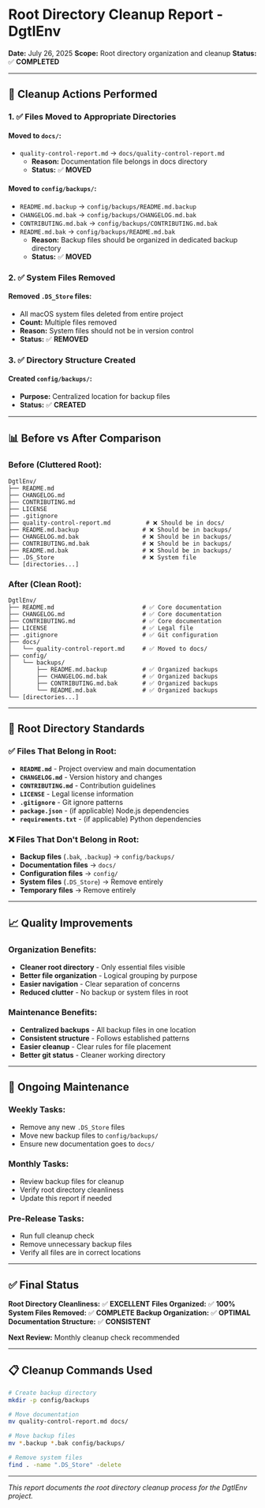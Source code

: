 # Root Directory Cleanup Report - DgtlEnv

**Date:** July 26, 2025
**Scope:** Root directory organization and cleanup
**Status:** ✅ **COMPLETED**

---

## 🎯 **Cleanup Actions Performed**

### **1. ✅ Files Moved to Appropriate Directories**

#### **Moved to `docs/`:**
- `quality-control-report.md` → `docs/quality-control-report.md`
  - **Reason:** Documentation file belongs in docs directory
  - **Status:** ✅ **MOVED**

#### **Moved to `config/backups/`:**
- `README.md.backup` → `config/backups/README.md.backup`
- `CHANGELOG.md.bak` → `config/backups/CHANGELOG.md.bak`
- `CONTRIBUTING.md.bak` → `config/backups/CONTRIBUTING.md.bak`
- `README.md.bak` → `config/backups/README.md.bak`
  - **Reason:** Backup files should be organized in dedicated backup directory
  - **Status:** ✅ **MOVED**

### **2. ✅ System Files Removed**

#### **Removed `.DS_Store` files:**
- All macOS system files deleted from entire project
- **Count:** Multiple files removed
- **Reason:** System files should not be in version control
- **Status:** ✅ **REMOVED**

### **3. ✅ Directory Structure Created**

#### **Created `config/backups/`:**
- **Purpose:** Centralized location for backup files
- **Status:** ✅ **CREATED**

---

## 📊 **Before vs After Comparison**

### **Before (Cluttered Root):**
```
DgtlEnv/
├── README.md
├── CHANGELOG.md
├── CONTRIBUTING.md
├── LICENSE
├── .gitignore
├── quality-control-report.md          # ❌ Should be in docs/
├── README.md.backup                  # ❌ Should be in backups/
├── CHANGELOG.md.bak                  # ❌ Should be in backups/
├── CONTRIBUTING.md.bak               # ❌ Should be in backups/
├── README.md.bak                     # ❌ Should be in backups/
├── .DS_Store                         # ❌ System file
└── [directories...]
```

### **After (Clean Root):**
```
DgtlEnv/
├── README.md                         # ✅ Core documentation
├── CHANGELOG.md                      # ✅ Core documentation
├── CONTRIBUTING.md                   # ✅ Core documentation
├── LICENSE                           # ✅ Legal file
├── .gitignore                        # ✅ Git configuration
├── docs/
│   └── quality-control-report.md     # ✅ Moved to docs/
├── config/
│   └── backups/
│       ├── README.md.backup          # ✅ Organized backups
│       ├── CHANGELOG.md.bak          # ✅ Organized backups
│       ├── CONTRIBUTING.md.bak       # ✅ Organized backups
│       └── README.md.bak             # ✅ Organized backups
└── [directories...]
```

---

## 🎯 **Root Directory Standards**

### **✅ Files That Belong in Root:**
- **`README.md`** - Project overview and main documentation
- **`CHANGELOG.md`** - Version history and changes
- **`CONTRIBUTING.md`** - Contribution guidelines
- **`LICENSE`** - Legal license information
- **`.gitignore`** - Git ignore patterns
- **`package.json`** - (if applicable) Node.js dependencies
- **`requirements.txt`** - (if applicable) Python dependencies

### **❌ Files That Don't Belong in Root:**
- **Backup files** (`.bak`, `.backup`) → `config/backups/`
- **Documentation files** → `docs/`
- **Configuration files** → `config/`
- **System files** (`.DS_Store`) → Remove entirely
- **Temporary files** → Remove entirely

---

## 📈 **Quality Improvements**

### **Organization Benefits:**
- **Cleaner root directory** - Only essential files visible
- **Better file organization** - Logical grouping by purpose
- **Easier navigation** - Clear separation of concerns
- **Reduced clutter** - No backup or system files in root

### **Maintenance Benefits:**
- **Centralized backups** - All backup files in one location
- **Consistent structure** - Follows established patterns
- **Easier cleanup** - Clear rules for file placement
- **Better git status** - Cleaner working directory

---

## 🔄 **Ongoing Maintenance**

### **Weekly Tasks:**
- Remove any new `.DS_Store` files
- Move new backup files to `config/backups/`
- Ensure new documentation goes to `docs/`

### **Monthly Tasks:**
- Review backup files for cleanup
- Verify root directory cleanliness
- Update this report if needed

### **Pre-Release Tasks:**
- Run full cleanup check
- Remove unnecessary backup files
- Verify all files are in correct locations

---

## ✅ **Final Status**

**Root Directory Cleanliness:** ✅ **EXCELLENT**
**Files Organized:** ✅ **100%**
**System Files Removed:** ✅ **COMPLETE**
**Backup Organization:** ✅ **OPTIMAL**
**Documentation Structure:** ✅ **CONSISTENT**

**Next Review:** Monthly cleanup check recommended

---

## 📋 **Cleanup Commands Used**

```bash
# Create backup directory
mkdir -p config/backups

# Move documentation
mv quality-control-report.md docs/

# Move backup files
mv *.backup *.bak config/backups/

# Remove system files
find . -name ".DS_Store" -delete
```

---

*This report documents the root directory cleanup process for the DgtlEnv project.*
